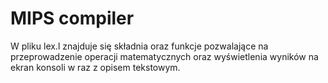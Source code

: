 # MIPS compiler

W pliku lex.l znajduje się składnia oraz funkcje pozwalające na przeprowadzenie operacji matematycznych oraz wyświetlenia wyników na ekran konsoli w raz z opisem tekstowym.
